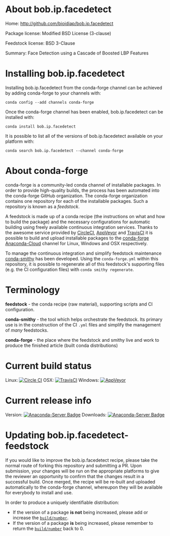 About bob.ip.facedetect
=======================

Home: http://github.com/bioidiap/bob.ip.facedetect

Package license: Modified BSD License (3-clause)

Feedstock license: BSD 3-Clause

Summary: Face Detection using a Cascade of Boosted LBP Features



Installing bob.ip.facedetect
============================

Installing bob.ip.facedetect from the conda-forge channel can be achieved by adding conda-forge to your channels with:

```
conda config --add channels conda-forge
```

Once the conda-forge channel has been enabled, bob.ip.facedetect can be installed with:

```
conda install bob.ip.facedetect
```

It is possible to list all of the versions of bob.ip.facedetect available on your platform with:

```
conda search bob.ip.facedetect --channel conda-forge
```


About conda-forge
=================

conda-forge is a community-led conda channel of installable packages.
In order to provide high-quality builds, the process has been automated into the
conda-forge GitHub organization. The conda-forge organization contains one repository 
for each of the installable packages. Such a repository is known as a *feedstock*.

A feedstock is made up of a conda recipe (the instructions on what and how to build
the package) and the necessary configurations for automatic building using freely
available continuous integration services. Thanks to the awesome service provided by
[CircleCI](https://circleci.com/), [AppVeyor](http://www.appveyor.com/)
and [TravisCI](https://travis-ci.org/) it is possible to build and upload installable
packages to the [conda-forge](https://anaconda.org/conda-forge)
[Anaconda-Cloud](http://docs.anaconda.org/) channel for Linux, Windows and OSX respectively.

To manage the continuous integration and simplify feedstock maintenance
[conda-smithy](http://github.com/conda-forge/conda-smithy) has been developed.
Using the ``conda-forge.yml`` within this repository, it is possible to regenerate all of
this feedstock's supporting files (e.g. the CI configuration files) with ``conda smithy regenerate``.


Terminology
===========

**feedstock** - the conda recipe (raw material), supporting scripts and CI configuration.

**conda-smithy** - the tool which helps orchestrate the feedstock.
                   Its primary use is in the construction of the CI ``.yml`` files
                   and simplify the management of *many* feedstocks.

**conda-forge** - the place where the feedstock and smithy live and work to
                  produce the finished article (built conda distributions)

Current build status
====================

Linux: [![Circle CI](https://circleci.com/gh/conda-forge/bob.ip.facedetect-feedstock.svg?style=svg)](https://circleci.com/gh/conda-forge/bob.ip.facedetect-feedstock)
OSX: [![TravisCI](https://travis-ci.org/conda-forge/bob.ip.facedetect-feedstock.svg?branch=master)](https://travis-ci.org/conda-forge/bob.ip.facedetect-feedstock) 
Windows: [![AppVeyor](https://ci.appveyor.com/api/projects/status/github/conda-forge/bob-ip-facedetect-feedstock?svg=True)](https://ci.appveyor.com/project/conda-forge/bob-ip-facedetect-feedstock/branch/master)

Current release info
====================
Version: [![Anaconda-Server Badge](https://anaconda.org/conda-forge/bob.ip.facedetect/badges/version.svg)](https://anaconda.org/conda-forge/bob.ip.facedetect)
Downloads: [![Anaconda-Server Badge](https://anaconda.org/conda-forge/bob.ip.facedetect/badges/downloads.svg)](https://anaconda.org/conda-forge/bob.ip.facedetect)


Updating bob.ip.facedetect-feedstock
====================================

If you would like to improve the bob.ip.facedetect recipe, please take the normal
route of forking this repository and submitting a PR. Upon submission, your changes will
be run on the appropriate platforms to give the reviewer an opportunity to confirm that the
changes result in a successful build. Once merged, the recipe will be re-built and uploaded
automatically to the conda-forge channel, whereupon they will be available for everybody to
install and use.

In order to produce a uniquely identifiable distribution:
 * If the version of a package **is not** being increased, please add or increase
   the [``build/number``](http://conda.pydata.org/docs/building/meta-yaml.html#build-number-and-string). 
 * If the version of a package **is** being increased, please remember to return
   the [``build/number``](http://conda.pydata.org/docs/building/meta-yaml.html#build-number-and-string)
   back to 0.

